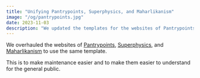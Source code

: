 ```yaml
---
title: "Unifying Pantrypoints, Superphysics, and Maharlikanism"
image: "/og/pantrypoints.jpg"
date: 2023-11-03
description: "We updated the templates for the websites of Pantrypoints, Superphysics, and Maharlikanism"
---
```


We overhauled the websites of [Pantrypoints](/), [Superphysics](https://www.superphysics.org), and [Maharlikanism](https://maharlika.superphysics.org) to use the same template. 

This is to make maintenance easier and to make them easier to understand for the general public.

